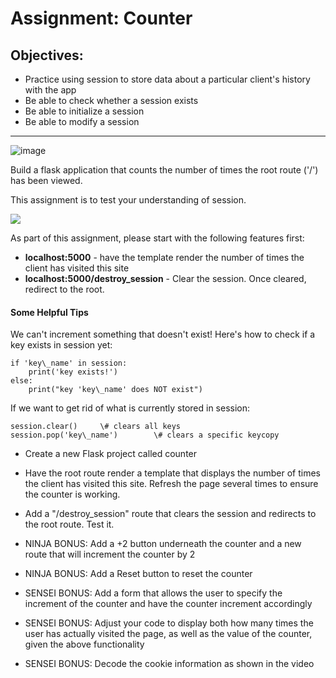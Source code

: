 Assignment: Counter
===================

Objectives:
-----------

*   Practice using session to store data about a particular client's history with the app
*   Be able to check whether a session exists
*   Be able to initialize a session
*   Be able to modify a session

* * *
![image](https://github.com/AndrewT-Tran/Counter/assets/112746783/23ff28de-e79e-4967-8b1d-a2eac125bf1a)

  

Build a flask application that counts the number of times the root route ('/') has been viewed. 

This assignment is to test your understanding of session.

![](https://assets.codingdojo.com/boomyeah/company_209/chapter_2982/handouts/chapter2982_3823_Screen-Shot-2015-08-18-at-2.34.59-PM.png)

As part of this assignment, please start with the following features first:

*   **localhost:5000** - have the template render the number of times the client has visited this site
*   **localhost:5000/destroy\_session** - Clear the session. Once cleared, redirect to the root.

#### Some Helpful Tips

We can't increment something that doesn't exist! Here's how to check if a key exists in session yet:
```
if 'key\_name' in session:
    print('key exists!')
else:
    print("key 'key\_name' does NOT exist")
```

If we want to get rid of what is currently stored in session:
```
session.clear()		\# clears all keys
session.pop('key\_name')		\# clears a specific keycopy
```
*   Create a new Flask project called counter
    
*   Have the root route render a template that displays the number of times the client has visited this site. Refresh the page several times to ensure the counter is working.
    
*   Add a "/destroy\_session" route that clears the session and redirects to the root route. Test it.
    
*   NINJA BONUS: Add a +2 button underneath the counter and a new route that will increment the counter by 2
    
*   NINJA BONUS: Add a Reset button to reset the counter
    
*   SENSEI BONUS: Add a form that allows the user to specify the increment of the counter and have the counter increment accordingly
    
*   SENSEI BONUS: Adjust your code to display both how many times the user has actually visited the page, as well as the value of the counter, given the above functionality
    
*   SENSEI BONUS: Decode the cookie information as shown in the video
